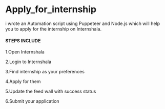 # Apply_for_internship
i wrote an Automation script using Puppeteer and Node.js which will help you to apply for the internship on Internshala.

#### STEPS INCLUDE
1.Open Internshala

2.Login to Internshala

3.Find internship as your preferences

4.Apply for them

5.Update the feed wall with success status

6.Submit your application
